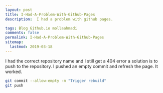 ```yaml
---
layout: post
title: I-Had-A-Problem-With-Github-Pages
description:  I had a problem with github pages.

tags: Blog Github.io mollaahmadi
comments: false
permalink: I-Had-A-Problem-With-Github-Pages
sitemap:
  lastmod: 2019-03-18
---
```


I had the correct repository name and I still get a 404 error a solution is to push to the repository.
I pushed an empty commit and refresh the page. It worked.

```bash
git commit --allow-empty -m "Trigger rebuild"
git push
```
 

